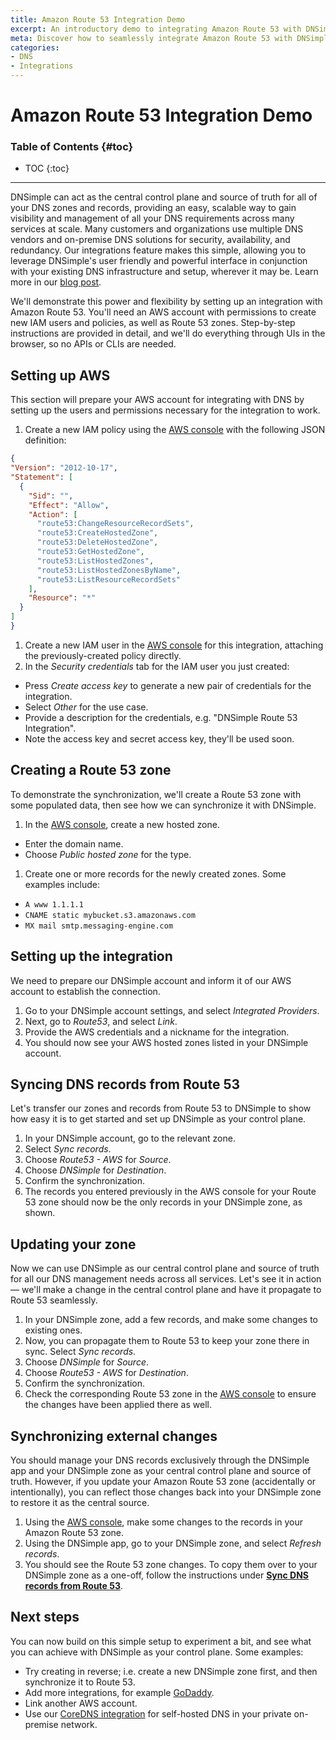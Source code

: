 ```yaml
---
title: Amazon Route 53 Integration Demo
excerpt: An introductory demo to integrating Amazon Route 53 with DNSimple.
meta: Discover how to seamlessly integrate Amazon Route 53 with DNSimple in this comprehensive demo, enhancing your domain management and DNS capabilities effortlessly.
categories:
- DNS
- Integrations
---
```


# Amazon Route 53 Integration Demo

### Table of Contents {#toc}

* TOC
{:toc}

---

DNSimple can act as the central control plane and source of truth for all of your DNS zones and records, providing an easy, scalable way to gain visibility and management of all your DNS requirements across many services at scale. Many customers and organizations use multiple DNS vendors and on-premise DNS solutions for security, availability, and redundancy. Our integrations feature makes this simple, allowing you to leverage DNSimple's user friendly and powerful interface in conjunction with your existing DNS infrastructure and setup, wherever it may be. Learn more in our [blog post](https://blog.dnsimple.com/2023/06/manage-aws-routes-in-dnsimple/).

We'll demonstrate this power and flexibility by setting up an integration with Amazon Route 53. You'll need an AWS account with permissions to create new IAM users and policies, as well as Route 53 zones. Step-by-step instructions are provided in detail, and we'll do everything through UIs in the browser, so no APIs or CLIs are needed.

## Setting up AWS

This section will prepare your AWS account for integrating with DNS by setting up the users and permissions necessary for the integration to work.

1. Create a new IAM policy using the [AWS console](https://us-east-1.console.aws.amazon.com/iamv2/home?region=us-east-1#/policies/create?step=addPermissions) with the following JSON definition:
  ```json
{
  "Version": "2012-10-17",
  "Statement": [
    {
      "Sid": "",
      "Effect": "Allow",
      "Action": [
        "route53:ChangeResourceRecordSets",
        "route53:CreateHostedZone",
        "route53:DeleteHostedZone",
        "route53:GetHostedZone",
        "route53:ListHostedZones",
        "route53:ListHostedZonesByName",
        "route53:ListResourceRecordSets"
      ],
      "Resource": "*"
    }
  ]
}
  ```
1. Create a new IAM user in the [AWS console](https://us-east-1.console.aws.amazon.com/iamv2/home?region=us-east-1#/users/create) for this integration, attaching the previously-created policy directly.
1. In the *Security credentials* tab for the IAM user you just created:
  - Press *Create access key* to generate a new pair of credentials for the integration.
  - Select *Other* for the use case.
  - Provide a description for the credentials, e.g. "DNSimple Route 53 Integration".
  - Note the access key and secret access key, they'll be used soon.

## Creating a Route 53 zone

To demonstrate the synchronization, we'll create a Route 53 zone with some populated data, then see how we can synchronize it with DNSimple.

1. In the [AWS console](https://us-east-1.console.aws.amazon.com/route53/v2/hostedzones?region=us-east-1#CreateHostedZone), create a new hosted zone.
  - Enter the domain name.
  - Choose *Public hosted zone* for the type.
1. Create one or more records for the newly created zones. Some examples include:
  - `A www 1.1.1.1`
  - `CNAME static mybucket.s3.amazonaws.com`
  - `MX mail smtp.messaging-engine.com`

## Setting up the integration

We need to prepare our DNSimple account and inform it of our AWS account to establish the connection.

1. Go to your DNSimple account settings, and select *Integrated Providers*.
1. Next, go to *Route53*, and select *Link*.
1. Provide the AWS credentials and a nickname for the integration.
1. You should now see your AWS hosted zones listed in your DNSimple account.

## Syncing DNS records from Route 53

Let's transfer our zones and records from Route 53 to DNSimple to show how easy it is to get started and set up DNSimple as your control plane.

1. In your DNSimple account, go to the relevant zone.
1. Select *Sync records*.
1. Choose *Route53 - AWS* for *Source*.
1. Choose *DNSimple* for *Destination*.
1. Confirm the synchronization.
1. The records you entered previously in the AWS console for your Route 53 zone should now be the only records in your DNSimple zone, as shown.

## Updating your zone

Now we can use DNSimple as our central control plane and source of truth for all our DNS management needs across all services. Let's see it in action — we'll make a change in the central control plane and have it propagate to Route 53 seamlessly.

1. In your DNSimple zone, add a few records, and make some changes to existing ones.
1. Now, you can propagate them to Route 53 to keep your zone there in sync. Select *Sync records*.
1. Choose *DNSimple* for *Source*.
1. Choose *Route53 - AWS* for *Destination*.
1. Confirm the synchronization.
1. Check the corresponding Route 53 zone in the [AWS console](https://us-east-1.console.aws.amazon.com/route53/v2/hostedzones?region=us-east-1#) to ensure the changes have been applied there as well.

## Synchronizing external changes

You should manage your DNS records exclusively through the DNSimple app and your DNSimple zone as your central control plane and source of truth. However, if you update your Amazon Route 53 zone (accidentally or intentionally), you can reflect those changes back into your DNSimple zone to restore it as the central source.

1. Using the [AWS console](https://us-east-1.console.aws.amazon.com/route53/v2/hostedzones?region=us-east-1#), make some changes to the records in your Amazon Route 53 zone.
1. Using the DNSimple app, go to your DNSimple zone, and select *Refresh records*.
1. You should see the Route 53 zone changes. To copy them over to your DNSimple zone as a one-off, follow the instructions under [**Sync DNS records from Route 53**](#sync-dns-records-from-route-53).

## Next steps

You can now build on this simple setup to experiment a bit, and see what you can achieve with DNSimple as your control plane. Some examples:

- Try creating in reverse; i.e. create a new DNSimple zone first, and then synchronize it to Route 53.
- Add more integrations, for example [GoDaddy](https://support.dnsimple.com/articles/integrated-domain-provider-godaddy/).
- Link another AWS account.
- Use our [CoreDNS integration](https://support.dnsimple.com/articles/integrated-dns-provider-coredns/) for self-hosted DNS in your private on-premise network.
